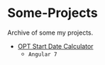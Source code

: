 # Some-Projects
Archive of some my projects.

- [OPT Start Date Calculator](https://github.com/dailiang18bb/OPT-Calculator)
  - `Angular 7`
